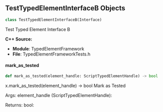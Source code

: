 ## TestTypedElementInterfaceB Objects

```python
class TestTypedElementInterfaceB(Interface)
```

Test Typed Element Interface B

**C++ Source:**

- **Module**: TypedElementFramework
- **File**: TypedElementFrameworkTests.h

<a id="unreal.TestTypedElementInterfaceB.mark_as_tested"></a>

#### mark_as_tested

```python
def mark_as_tested(element_handle: ScriptTypedElementHandle) -> bool
```

x.mark_as_tested(element_handle) -> bool
Mark as Tested

Args:
    element_handle (ScriptTypedElementHandle): 

Returns:
    bool:

<a id="unreal.TestTypedElementInterfaceC"></a>